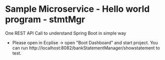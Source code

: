 # Sample Microservice - Hello world program - stmtMgr
One REST API Call to understand Spring Boot in simple way
- Please open in Ecplise -> open  "Boot Dashboard" and start project. You can run http://localhost:8082/bankStatementManager/showstatement to test.
